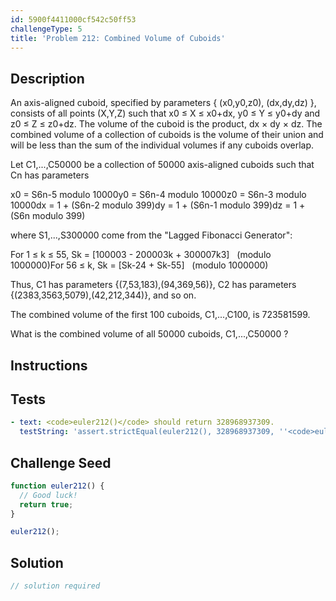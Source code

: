 ```yaml
---
id: 5900f4411000cf542c50ff53
challengeType: 5
title: 'Problem 212: Combined Volume of Cuboids'
---
```


## Description
<section id='description'>
An axis-aligned cuboid, specified by parameters { (x0,y0,z0), (dx,dy,dz) }, consists of all points (X,Y,Z) such that x0 ≤ X ≤ x0+dx, y0 ≤ Y ≤ y0+dy and z0 ≤ Z ≤ z0+dz.  The volume of the cuboid is the product, dx × dy × dz.  The combined volume of a collection of cuboids is the volume of their union and will be less than the sum of the individual volumes if any cuboids overlap.

Let C1,...,C50000 be a collection of 50000 axis-aligned cuboids such that Cn has parameters

x0 = S6n-5 modulo 10000y0 = S6n-4 modulo 10000z0 = S6n-3 modulo 10000dx = 1 + (S6n-2 modulo 399)dy = 1 + (S6n-1 modulo 399)dz = 1 + (S6n modulo 399)

where S1,...,S300000 come from the "Lagged Fibonacci Generator":

For 1 ≤ k ≤ 55, Sk = [100003 - 200003k + 300007k3]   (modulo 1000000)For 56 ≤ k, Sk = [Sk-24 + Sk-55]   (modulo 1000000)

Thus, C1 has parameters {(7,53,183),(94,369,56)}, C2 has parameters {(2383,3563,5079),(42,212,344)}, and so on.

The combined volume of the first 100 cuboids, C1,...,C100, is 723581599.

What is the combined volume of all 50000 cuboids, C1,...,C50000 ?
</section>

## Instructions
<section id='instructions'>

</section>

## Tests
<section id='tests'>

```yml
- text: <code>euler212()</code> should return 328968937309.
  testString: 'assert.strictEqual(euler212(), 328968937309, ''<code>euler212()</code> should return 328968937309.'');'

```

</section>

## Challenge Seed
<section id='challengeSeed'>

<div id='js-seed'>

```js
function euler212() {
  // Good luck!
  return true;
}

euler212();
```

</div>



</section>

## Solution
<section id='solution'>

```js
// solution required
```
</section>

